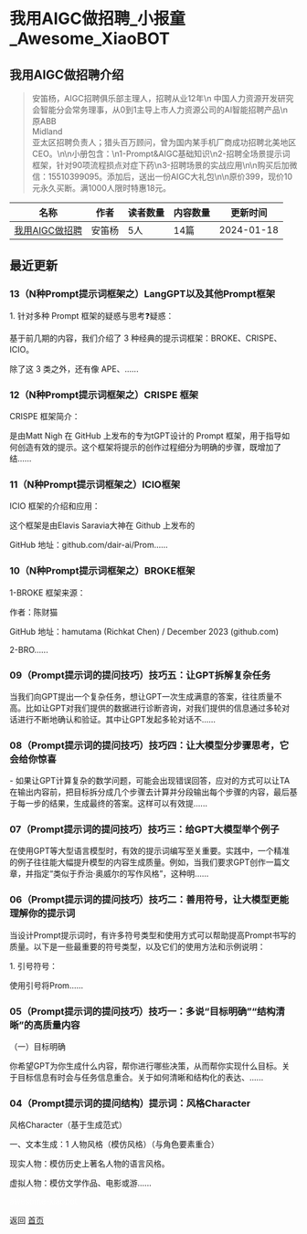 # 我用AIGC做招聘_小报童_Awesome_XiaoBOT

## 我用AIGC做招聘介绍
> 安笛杨，AIGC招聘俱乐部主理人，招聘从业12年\n 中国人力资源开发研究会智能分会常务理事，从0到1主导上市人力资源公司的AI智能招聘产品\n 原ABB  
Midland  
亚太区招聘负责人；猎头百万顾问，曾为国内某手机厂商成功招聘北美地区CEO。\n\n小册包含：\n1-Prompt&AIGC基础知识\n2-招聘全场景提示词框架，针对90项流程损点对症下药\n3-招聘场景的实战应用\n\n购买后加微信：15510399095。添加后，送出一份AIGC大礼包\n\n原价399，现价10元永久买断。满1000人限时特惠18元。  
  


|名称|作者|读者数量|内容数量|更新时间|
|---|---|---|---|---|
|[我用AIGC做招聘](https://xiaobot.net/p/AIGCTALENT?refer=9c3f1c95-a052-465a-9902-f6d75080262a)|安笛杨|5人|14篇|2024-01-18|

## 最近更新
### 13（N种Prompt提示词框架之）LangGPT以及其他Prompt框架

1\. 针对多种 Prompt 框架的疑惑与思考❓疑惑：

基于前几期的内容，我们介绍了 3 种经典的提示词框架：BROKE、CRISPE、ICIO。

除了这 3 类之外，还有像 APE、......

### 12（N种Prompt提示词框架之）CRISPE 框架

CRISPE 框架简介：

是由Matt Nigh 在 GitHub 上发布的专为tGPT设计的 Prompt
框架，用于指导如何创造有效的提示。这个框架将提示的创作过程细分为明确的步骤，既增加了结......

### 11（N种Prompt提示词框架之）ICIO框架

ICIO 框架的介绍和应用：

这个框架是由Elavis Saravia大神在 Github 上发布的

GitHub 地址：github.com/dair-ai/Prom......

### 10（N种Prompt提示词框架之）BROKE框架

1-BROKE 框架来源：

作者：陈财猫

GitHub 地址：hamutama (Richkat Chen) / December 2023 (github.com)

2-BRO......

### 09（Prompt提示词的提问技巧）技巧五：让GPT拆解复杂任务

当我们向GPT提出一个复杂任务，想让GPT一次生成满意的答案，往往质量不高。比如让GPT对我们提供的数据进行诊断咨询，对我们提供的信息通过多轮对话进行不断地确认和验证。其中让GPT发起多轮对话不......

### 08（Prompt提示词的提问技巧）技巧四：让大模型分步骤思考，它会给你惊喜

\-
如果让GPT计算复杂的数学问题，可能会出现错误回答，应对的方式可以让TA在输出内容前，把目标拆分成几个步骤去计算并分段输出每个步骤的内容，最后基于每一步的结果，生成最终的答案。这样可以有效提......

### 07（Prompt提示词的提问技巧）技巧三：给GPT大模型举个例子

在使用GPT等大型语言模型时，有效的提示词编写至关重要。实践中，一个精准的例子往往能大幅提升模型的内容生成质量。例如，当我们要求GPT创作一篇文章，并指定“类似于乔治·奥威尔的写作风格”，这种明......

### 06（Prompt提示词的提问技巧）技巧二：善用符号，让大模型更能理解你的提示词

当设计Prompt提示词时，有许多符号类型和使用方式可以帮助提高Prompt书写的质量。以下是一些最重要的符号类型，以及它们的使用方法和示例说明：

1\. 引号符号：

使用引号将Prom......

### 05（Prompt提示词的提问技巧）技巧一：多说“目标明确”“结构清晰”的高质量内容

（一）目标明确  

你希望GPT为你生成什么内容，帮你进行哪些决策，从而帮你实现什么目标。关于目标信息有时会与任务信息重合。关于如何清晰和结构化的表达、......

### 04（Prompt提示词的提问结构）提示词：风格Character

风格Character（基于生成范式）

一、文本生成：1 人物风格（模仿风格）（与角色要素重合）

现实人物：模仿历史上著名人物的语言风格。

虚拟人物：模仿文学作品、电影或游......


<a href="https://github.com/Reno9527/awesome-xiaobot" style="color: white; text-decoration: none;">awesome-xiaobot</a>

返回 [首页](../README.md)
